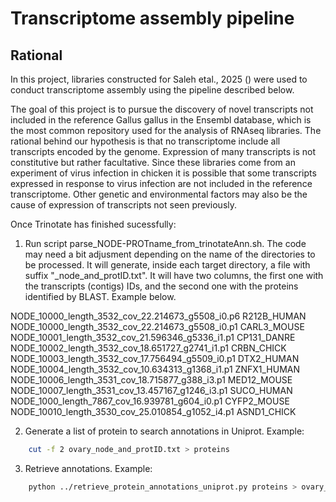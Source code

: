 # Transcriptome assembly pipeline

## Rational

In this project, libraries constructed for Saleh etal., 2025 () were used to conduct transcriptome assembly using the pipeline described below.

The goal of this project is to pursue the discovery of novel transcripts not included in the reference Gallus gallus in the Ensembl database, which is the most common repository used for the analysis of RNAseq libraries. The rational behind our hypothesis is that no transcriptome include all transcripts encoded by the genome. Expression of many transcripts is not constitutive but rather facultative. Since these libraries come from an experiment of virus infection in chicken it is possible that some transcripts expressed in response to virus infection are not included in the reference transcriptome. Other genetic and environmental factors may also be the cause of expression of transcripts not seen previously.

Once Trinotate has finished sucessfully:

1. Run script parse_NODE-PROTname_from_trinotateAnn.sh. The code may need a bit adjusment depending on the name of the directories to be processed. It will generate, inside each target directory, a file with suffix "_node_and_protID.txt". It will have two columns, the first one with the transcripts (contigs) IDs, and the second one with the proteins identified by BLAST. Example below. 

NODE_10000_length_3532_cov_22.214673_g5508_i0.p6	R212B_HUMAN
NODE_10000_length_3532_cov_22.214673_g5508_i0.p1	CARL3_MOUSE
NODE_10001_length_3532_cov_21.596346_g5336_i1.p1	CP131_DANRE
NODE_10002_length_3532_cov_18.651727_g2741_i1.p1	CRBN_CHICK
NODE_10003_length_3532_cov_17.756494_g5509_i0.p1	DTX2_HUMAN
NODE_10004_length_3532_cov_10.634313_g1368_i1.p1	ZNFX1_HUMAN
NODE_10006_length_3531_cov_18.715877_g388_i3.p1	MED12_MOUSE
NODE_10007_length_3531_cov_13.457167_g1246_i3.p1	SUCO_HUMAN
NODE_1000_length_7867_cov_16.939781_g604_i0.p1	CYFP2_MOUSE
NODE_10010_length_3530_cov_25.010854_g1052_i4.p1	ASND1_CHICK 

2. Generate a list of protein to search annotations in Uniprot. Example:

```bash
	cut -f 2 ovary_node_and_protID.txt > proteins
```

3. Retrieve annotations. Example:

```bash
	python ../retrieve_protein_annotations_uniprot.py proteins > ovary_uniprot_ann.txt
```


